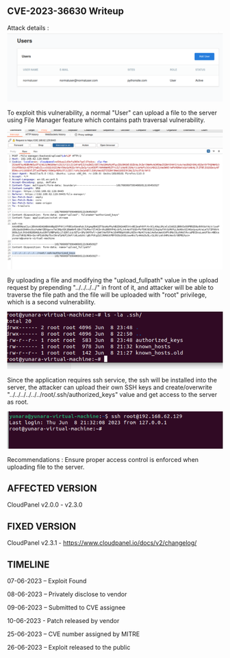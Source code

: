 ## CVE-2023-36630 Writeup

Attack details :
![1](https://github.com/yunaranyancat/poc-dump/blob/main/cloudpanel/1.png)

To exploit this vulnerability, a normal "User" can upload a file to the server using File Manager feature which contains path traversal vulnerability. 

![2](https://github.com/yunaranyancat/poc-dump/blob/main/cloudpanel/2.png)

By uploading a file and modifying the "upload_fullpath" value in the upload request by prepending "../../../../" in front of it, and attacker will be able to traverse the file path and the file will be uploaded with "root" privilege, which is a second vulnerability.

![3](https://github.com/yunaranyancat/poc-dump/blob/main/cloudpanel/3.png)

Since the application requires ssh service, the ssh will be installed into the server, the attacker can upload their own SSH keys and create/overwrite "../../../../../../root/.ssh/authorized_keys" value and get access to the server as root.

![4](https://github.com/yunaranyancat/poc-dump/blob/main/cloudpanel/4.png)

Recommendations :
Ensure proper access control is enforced when uploading file to the server.

## AFFECTED VERSION
CloudPanel v2.0.0 - v2.3.0

## FIXED VERSION
CloudPanel v2.3.1 - https://www.cloudpanel.io/docs/v2/changelog/

## TIMELINE
07-06-2023 – Exploit Found

08-06-2023 – Privately disclose to vendor

09-06-2023 – Submitted to CVE assignee

10-06-2023 - Patch released by vendor

25-06-2023 – CVE number assigned by MITRE

26-06-2023 – Exploit released to the public
